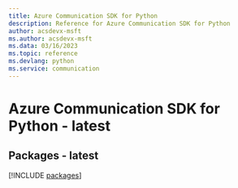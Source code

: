 ```yaml
---
title: Azure Communication SDK for Python
description: Reference for Azure Communication SDK for Python
author: acsdevx-msft
ms.author: acsdevx-msft
ms.data: 03/16/2023
ms.topic: reference
ms.devlang: python
ms.service: communication
---
```

# Azure Communication SDK for Python - latest
## Packages - latest
[!INCLUDE [packages](communication-index.md)]